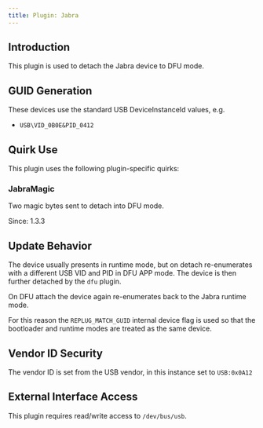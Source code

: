 ```yaml
---
title: Plugin: Jabra
---
```


## Introduction

This plugin is used to detach the Jabra device to DFU mode.

## GUID Generation

These devices use the standard USB DeviceInstanceId values, e.g.

* `USB\VID_0B0E&PID_0412`

## Quirk Use

This plugin uses the following plugin-specific quirks:

### JabraMagic

Two magic bytes sent to detach into DFU mode.

Since: 1.3.3

## Update Behavior

The device usually presents in runtime mode, but on detach re-enumerates with a
different USB VID and PID in DFU APP mode. The device is then further detached
by the `dfu` plugin.

On DFU attach the device again re-enumerates back to the Jabra runtime mode.

For this reason the `REPLUG_MATCH_GUID` internal device flag is used so that
the bootloader and runtime modes are treated as the same device.

## Vendor ID Security

The vendor ID is set from the USB vendor, in this instance set to `USB:0x0A12`

## External Interface Access

This plugin requires read/write access to `/dev/bus/usb`.
